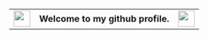 <center>
  <table>
  <tr>
    <td><img src="https://github.githubassets.com/assets/mona-loading-default-c3c7aad1282f.gif" style="width:30px;height:30px;"></td>
    <td><strong>Welcome to my github profile.</strong></td>
    <td><img src="https://github.githubassets.com/assets/mona-loading-default-c3c7aad1282f.gif" style="width:30px;height:30px;"></td>
  </tr>
</table>
</center>



